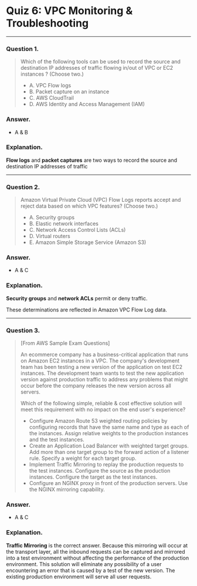# Quiz 6: VPC Monitoring & Troubleshooting

---
### Question 1.

> Which of the following tools can be used to record the source and destination IP addresses of traffic flowing in/out of VPC or EC2 instances ? (Choose two.)
> 
> - A. VPC Flow logs 
> - B. Packet capture on an instance 
> - C. AWS CloudTrail 
> - D. AWS Identity and Access Management (IAM)

### Answer.

- A & B

### Explanation.

**Flow logs** and **packet captures** are two ways to record the source and destination IP addresses of traffic

---

### Question 2.

> Amazon Virtual Private Cloud (VPC) Flow Logs reports accept and reject data based on which VPC features? (Choose two.)
> 
> - A. Security groups
> - B. Elastic network interfaces
> - C. Network Access Control Lists (ACLs)
> - D. Virtual routers
> - E. Amazon Simple Storage Service (Amazon S3)

### Answer.

- A & C

### Explanation.

**Security groups** and **network ACLs** permit or deny traffic. 

These determinations are reflected in Amazon VPC Flow Log data.


---

### Question 3.

> [From AWS Sample Exam Questions]
> 
> An ecommerce company has a business-critical application that runs on Amazon EC2 instances in a VPC. The company's development team has been testing a new version of the application on test EC2 instances. The development team wants to test the new application version against production traffic to address any problems that might occur before the company releases the new version across all servers.
> 
> Which of the following simple, reliable & cost effective solution will meet this requirement with no impact on the end user's experience?
> 
> - Configure Amazon Route 53 weighted routing policies by configuring records that have the same name and type as each of the instances. Assign relative weights to the production instances and the test instances.
> - Create an Application Load Balancer with weighted target groups. Add more than one target group to the forward action of a listener rule. Specify a weight for each target group.
> - Implement Traffic Mirroring to replay the production requests to the test instances. Configure the source as the production instances. Configure the target as the test instances.
> - Configure an NGINX proxy in front of the production servers. Use the NGINX mirroring capability.

### Answer.

- A & C

### Explanation.

**Traffic Mirroring** is the correct answer. 
Because this mirroring will occur at the transport layer, all the inbound requests can be captured and mirrored into a test environment without affecting the performance of the production environment. 
This solution will eliminate any possibility of a user encountering an error that is caused by a test of the new version.
The existing production environment will serve all user requests.


